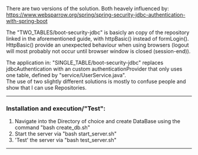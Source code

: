 There are two versions of the solution.
Both heavely influenced by: https://www.websparrow.org/spring/spring-security-jdbc-authentication-with-spring-boot

The "TWO_TABLES/boot-security-jdbc" is basicly an copy of the repository linked in the aforementioned guide, with httpBasic() instead of formLogin(). HttpBasic() provide an unexpected behaviour when using browsers (logout will most probably not occur until browser window is closed (session-end)).

The application in: "SINGLE_TABLE/boot-security-jdbc" replaces jdbcAuthentication with an custom authenticationProvider that only uses one table, defined by "service/UserService.java".
<br>
The use of two slightly different solutions is mostly to confuse people and show that I can use Repositories.

------------------------------------------
<h3>Installation and execution/"Test":</h3>

1.  Navigate into the Directory of choice and create DataBase using the command "bash create_db.sh"
2.  Start the server via "bash start_server.sh"
3.  'Test' the server via "bash test_server.sh"
   
-------------------------------------------
